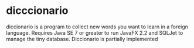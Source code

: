 dicccionario
============

diccionario is a program to collect new words you want to learn in a foreign language. Requires Java SE 7 or greater to run JavaFX 2.2 and SQLJet to manage the tiny database. 
Diccionario is partially implemented

